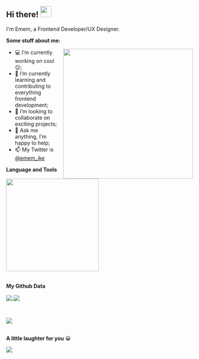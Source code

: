  ## Hi there! <img src="https://raw.githubusercontent.com/MartinHeinz/MartinHeinz/master/wave.gif" width="30px">

I'm Emem, a Frontend Developer/UX Designer.

**Some stuff about me:**

<img align="right" src="https://media.giphy.com/media/L1R1tvI9svkIWwpVYr/giphy.gif" width="350px">

- :computer: I’m currently working on cool :wink:;
- 🌱 I’m currently learning and contributing to everything frontend development;
- 👯 I’m looking to collaborate on exciting projects;
- 💬 Ask me anything, I'm happy to help;
- 📫 My Twitter is [@emem_ike](https://twitter.com/emem_ike)


**Language and Tools**

<a href="https://skillicons.dev" >
    <img width="250px" src="https://skillicons.dev/icons?i=js,ts,react,nodejs,figma,git,vscode" />
  </a>
  
   <br />
    <br />
  
  
  **My Github Data**
  
  
  <a  href="https://github.com/emem221/github-readme-stats">
  <img align="center" src="https://github-readme-streak-stats.herokuapp.com/?user=emem221&theme=highcontrast&repo=github-readme-streak-stats" />
  </a> 
  
  <a href="https://github.com/emem221/github-readme-stats">
  <img align="center" src="https://github-readme-stats.vercel.app/api/top-langs/?username=emem221&layout=compact&theme=highcontrast&repo=github-readme-stats" />
</a> 
 
&nbsp;


  
   <a href="https://github.com/emem221/github-readme-stats">
  <img align="center" src="https://github-readme-stats.vercel.app/api?username=emem221&show_icons=true&theme=radical&repo=github-readme-stats" />
</a>


 <br />
 <br />
 
 **A little laughter for you** :grinning:

<a href="https://github.com/emem221/github-readme-stats">
<img align="center"  src="https://readme-jokes.vercel.app/api" />
</a>





  
  

  
